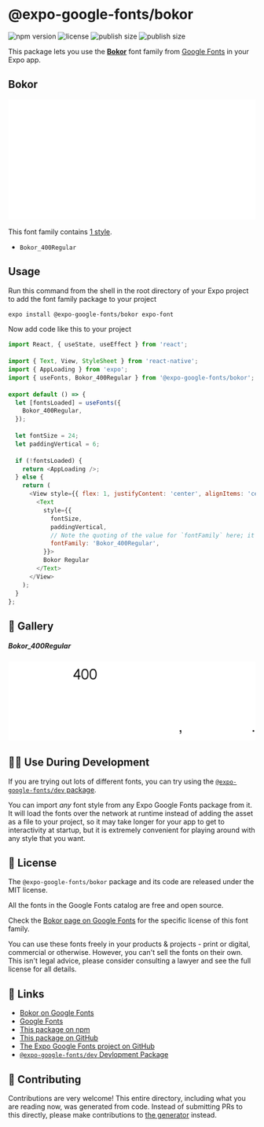 # @expo-google-fonts/bokor

![npm version](https://flat.badgen.net/npm/v/@expo-google-fonts/bokor)
![license](https://flat.badgen.net/github/license/expo/google-fonts)
![publish size](https://flat.badgen.net/packagephobia/install/@expo-google-fonts/bokor)
![publish size](https://flat.badgen.net/packagephobia/publish/@expo-google-fonts/bokor)

This package lets you use the [**Bokor**](https://fonts.google.com/specimen/Bokor) font family from [Google Fonts](https://fonts.google.com/) in your Expo app.

## Bokor

![Bokor](./font-family.png)

This font family contains [1 style](#-gallery).

- `Bokor_400Regular`

## Usage

Run this command from the shell in the root directory of your Expo project to add the font family package to your project
```sh
expo install @expo-google-fonts/bokor expo-font
```

Now add code like this to your project
```js
import React, { useState, useEffect } from 'react';

import { Text, View, StyleSheet } from 'react-native';
import { AppLoading } from 'expo';
import { useFonts, Bokor_400Regular } from '@expo-google-fonts/bokor';

export default () => {
  let [fontsLoaded] = useFonts({
    Bokor_400Regular,
  });

  let fontSize = 24;
  let paddingVertical = 6;

  if (!fontsLoaded) {
    return <AppLoading />;
  } else {
    return (
      <View style={{ flex: 1, justifyContent: 'center', alignItems: 'center' }}>
        <Text
          style={{
            fontSize,
            paddingVertical,
            // Note the quoting of the value for `fontFamily` here; it expects a string!
            fontFamily: 'Bokor_400Regular',
          }}>
          Bokor Regular
        </Text>
      </View>
    );
  }
};

```

## 🔡 Gallery

##### Bokor_400Regular
![Bokor_400Regular](./Bokor_400Regular.ttf.png)


## 👩‍💻 Use During Development

If you are trying out lots of different fonts, you can try using the [`@expo-google-fonts/dev` package](https://github.com/expo/google-fonts/tree/master/font-packages/dev#readme).

You can import *any* font style from any Expo Google Fonts package from it. It will load the fonts
over the network at runtime instead of adding the asset as a file to your project, so it may take longer
for your app to get to interactivity at startup, but it is extremely convenient
for playing around with any style that you want.

## 📖 License

The `@expo-google-fonts/bokor` package and its code are released under the MIT license.

All the fonts in the Google Fonts catalog are free and open source.

Check the [Bokor page on Google Fonts](https://fonts.google.com/specimen/Bokor) for the specific license of this font family.

You can use these fonts freely in your products & projects - print or digital, commercial or otherwise. However, you can't sell the fonts on their own. This isn't legal advice, please consider consulting a lawyer and see the full license for all details.

## 🔗 Links

- [Bokor on Google Fonts](https://fonts.google.com/specimen/Bokor)
- [Google Fonts](https://fonts.google.com/)
- [This package on npm](https://www.npmjs.com/package/@expo-google-fonts/bokor)
- [This package on GitHub](https://github.com/expo/google-fonts/tree/master/font-packages/bokor)
- [The Expo Google Fonts project on GitHub](https://github.com/expo/google-fonts)
- [`@expo-google-fonts/dev` Devlopment Package](https://github.com/expo/google-fonts/tree/master/font-packages/dev)

## 🤝 Contributing

Contributions are very welcome! This entire directory, including what you are reading now, was generated from code. Instead of submitting PRs to this directly, please make contributions to [the generator](https://github.com/expo/google-fonts/tree/master/packages/generator) instead.
